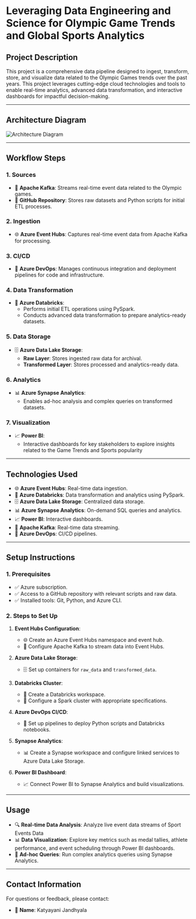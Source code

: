 # Leveraging Data Engineering and Science for Olympic Game Trends and Global Sports Analytics

## Project Description
This project is a comprehensive data pipeline designed to ingest, transform, store, and visualize data related to the Olympic Games trends over the past years. This project leverages cutting-edge cloud technologies and tools to enable real-time analytics, advanced data transformation, and interactive dashboards for impactful decision-making.

---

## Architecture Diagram
![Architecture Diagram](https://github.com/user-attachments/assets/8f33d201-65a1-4ffa-88a7-e7259830228b)

---

## Workflow Steps
### **1. Sources**
- 📡 **Apache Kafka**: Streams real-time event data related to the Olympic games.
- 📂 **GitHub Repository**: Stores raw datasets and Python scripts for initial ETL processes.

### **2. Ingestion**
- 🌐 **Azure Event Hubs**: Captures real-time event data from Apache Kafka for processing.

### **3. CI/CD**
- 🔄 **Azure DevOps**: Manages continuous integration and deployment pipelines for code and infrastructure.

### **4. Data Transformation**
- 🧠 **Azure Databricks**:
  - Performs initial ETL operations using PySpark.
  - Conducts advanced data transformation to prepare analytics-ready datasets.

### **5. Data Storage**
- 🗄️ **Azure Data Lake Storage**:
  - **Raw Layer**: Stores ingested raw data for archival.
  - **Transformed Layer**: Stores processed and analytics-ready data.

### **6. Analytics**
- 📊 **Azure Synapse Analytics**:
  - Enables ad-hoc analysis and complex queries on transformed datasets.

### **7. Visualization**
- 📈 **Power BI**:
  - Interactive dashboards for key stakeholders to explore insights related to the Game Trends and Sports popularity

---

## Technologies Used
- 🌐 **Azure Event Hubs**: Real-time data ingestion.
- 🧠 **Azure Databricks**: Data transformation and analytics using PySpark.
- 🗄️ **Azure Data Lake Storage**: Centralized data storage.
- 📊 **Azure Synapse Analytics**: On-demand SQL queries and analytics.
- 📈 **Power BI**: Interactive dashboards.
- 📡 **Apache Kafka**: Real-time data streaming.
- 🔄 **Azure DevOps**: CI/CD pipelines.

---

## Setup Instructions

### **1. Prerequisites**
- ✅ Azure subscription.
- ✅ Access to a GitHub repository with relevant scripts and raw data.
- ✅ Installed tools: Git, Python, and Azure CLI.

### **2. Steps to Set Up**
1. **Event Hubs Configuration**:
   - 🌐 Create an Azure Event Hubs namespace and event hub.
   - 🔗 Configure Apache Kafka to stream data into Event Hubs.

2. **Azure Data Lake Storage**:
   - 🗄️ Set up containers for `raw_data` and `transformed_data`.

3. **Databricks Cluster**:
   - 🧠 Create a Databricks workspace.
   - 🔧 Configure a Spark cluster with appropriate specifications.

4. **Azure DevOps CI/CD**:
   - 🔄 Set up pipelines to deploy Python scripts and Databricks notebooks.

5. **Synapse Analytics**:
   - 📊 Create a Synapse workspace and configure linked services to Azure Data Lake Storage.

6. **Power BI Dashboard**:
   - 📈 Connect Power BI to Synapse Analytics and build visualizations.

---

## Usage
- 🔍 **Real-time Data Analysis**: Analyze live event data streams of Sport Events Data
- 📊 **Data Visualization**: Explore key metrics such as medal tallies, athlete performance, and event scheduling through Power BI dashboards.
- 📂 **Ad-hoc Queries**: Run complex analytics queries using Synapse Analytics.

---

## Contact Information
For questions or feedback, please contact:
- 📛 **Name**: Katyayani Jandhyala
